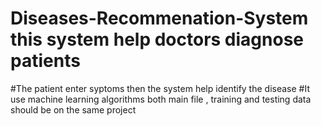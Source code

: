 # Diseases-Recommenation-System this system help doctors diagnose patients 
#The patient enter syptoms then the system help identify the disease
#It use machine learning algorithms
both main file , training and testing data should be on the same project
